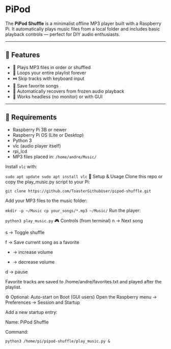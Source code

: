 # PiPod

The **PiPod Shuffle** is a minimalist offline MP3 player built with a Raspberry Pi. It automatically plays music files from a local folder and includes basic playback controls — perfect for DIY audio enthusiasts.

---

## 🔧 Features

- 🎵 Plays MP3 files in order or shuffled
- 🔁 Loops your entire playlist forever
- ⏭️ Skip tracks with keyboard input
- 🌟 Save favorite songs
- 🔧 Automatically recovers from frozen audio playback
- 🧠 Works headless (no monitor) or with GUI

---

## 🧰 Requirements

- Raspberry Pi 3B or newer  
- Raspberry Pi OS (Lite or Desktop)  
- Python 3  
- vlc (audio player itself)
- rpi_lcd
- MP3 files placed in: `/home/andre/Music/`

Install `vlc` with:


`sudo apt update
sudo apt install vlc`
🚀 Setup & Usage
Clone this repo or copy the play_music.py script to your Pi:

`git clone https://github.com/ToasterGithubUser/pipod-shuffle.git`

Add your MP3 files to the music folder:

`mkdir -p ~/Music
cp your_songs/*.mp3 ~/Music/`
Run the player:

`python3 play_music.py`
🎮 Controls (from terminal)
n → Next song

s → Toggle shuffle

f → Save current song as a favorite

+ → increase volume

- → decrease volume

d → pause

Favorite tracks are saved to /home/andre/favorites.txt and played after the playlist.

⚙️ Optional: Auto-start on Boot (GUI users)
Open the Raspberry menu → Preferences → Session and Startup

Add a new startup entry:

Name: PiPod Shuffle

Command:

`python3 /home/pi/pipod-shuffle/play_music.py &`
